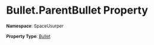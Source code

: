 # Bullet.ParentBullet Property

<small>**Namespace**: SpaceUsurper</small>

<small>**Property Type**: [Bullet](../Bullet.md)</small>

